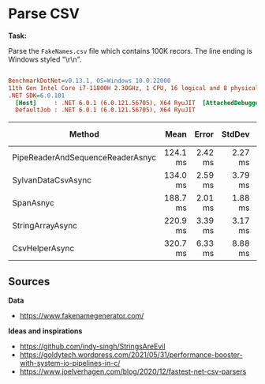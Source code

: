 # Parse CSV

**Task:**

Parse the `FakeNames.csv` file which contains 100K recors. The line ending is Windows styled "\r\n".

``` ini

BenchmarkDotNet=v0.13.1, OS=Windows 10.0.22000
11th Gen Intel Core i7-11800H 2.30GHz, 1 CPU, 16 logical and 8 physical cores
.NET SDK=6.0.101
  [Host]     : .NET 6.0.1 (6.0.121.56705), X64 RyuJIT  [AttachedDebugger]
  DefaultJob : .NET 6.0.1 (6.0.121.56705), X64 RyuJIT


```
|                           Method |     Mean |   Error |  StdDev |      Gen 0 | Code Size |     Gen 1 |     Gen 2 | Allocated |
|--------------------------------- |---------:|--------:|--------:|-----------:|----------:|----------:|----------:|----------:|
| PipeReaderAndSequenceReaderAsnyc | 124.1 ms | 2.42 ms | 2.27 ms |  4800.0000 |      0 MB | 2600.0000 |  800.0000 |     52 MB |
|               SylvanDataCsvAsync | 134.0 ms | 2.59 ms | 3.79 ms |  4500.0000 |      0 MB | 2750.0000 | 1000.0000 |     48 MB |
|                        SpanAsnyc | 188.7 ms | 2.01 ms | 1.88 ms |  9666.6667 |      0 MB | 4000.0000 | 1333.3333 |    106 MB |
|                 StringArrayAsync | 220.9 ms | 3.39 ms | 3.17 ms | 12000.0000 |      0 MB | 4500.0000 | 1500.0000 |    139 MB |
|                   CsvHelperAsync | 320.7 ms | 6.33 ms | 8.88 ms | 13000.0000 |      0 MB | 4000.0000 | 1000.0000 |    167 MB |


## Sources

**Data**

- https://www.fakenamegenerator.com/

**Ideas and inspirations**

- https://github.com/indy-singh/StringsAreEvil
- https://goldytech.wordpress.com/2021/05/31/performance-booster-with-system-io-pipelines-in-c/
- https://www.joelverhagen.com/blog/2020/12/fastest-net-csv-parsers
